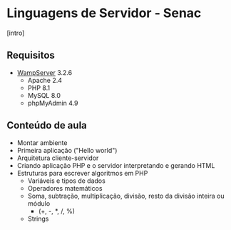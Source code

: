 # Linguagens de Servidor - Senac

[intro]

## Requisitos

- [WampServer](https://www.wampserver.com/en/) 3.2.6
  - Apache 2.4
  - PHP 8.1
  - MySQL 8.0
  - phpMyAdmin 4.9

## Conteúdo de aula

- Montar ambiente
- Primeira aplicação ("Hello world")
- Arquitetura cliente-servidor
- Criando aplicação PHP e o servidor interpretando e gerando HTML
- Estruturas para escrever algoritmos em PHP
  - Variáveis e tipos de dados
  - Operadores matemáticos 
  - Soma, subtração, multiplicação, divisão, resto da divisão inteira ou módulo
    - (+, -, *, /, %)
  - Strings
